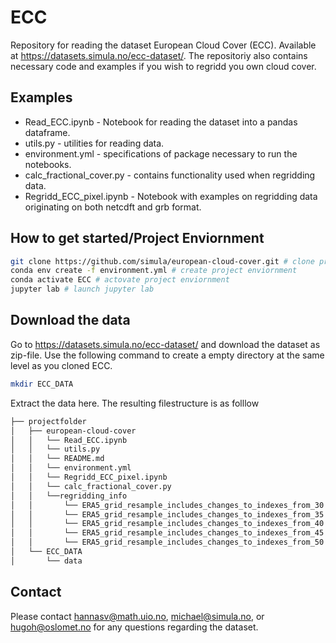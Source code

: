 # ECC
Repository for reading the dataset European Cloud Cover (ECC). Available at https://datasets.simula.no/ecc-dataset/. The repositoriy also contains necessary code and examples if you wish to regridd you own cloud cover. 

## Examples 
* Read_ECC.ipynb - Notebook for reading the dataset into a pandas dataframe.
* utils.py - utilities for reading data.
* environment.yml - specifications of package necessary to run the notebooks.
* calc_fractional_cover.py - contains functionality used when regridding data.
* Regridd_ECC_pixel.ipynb - Notebook with examples on regridding data originating on both netcdft and grb format. 


## How to get started/Project Enviornment
```bash
git clone https://github.com/simula/european-cloud-cover.git # clone project
conda env create -f environment.yml # create project enviornment 
conda activate ECC # actovate project enviornment
jupyter lab # launch jupyter lab
``` 
## Download the data 
Go to https://datasets.simula.no/ecc-dataset/ and download the dataset as zip-file. Use the following command to create a empty directory at the same level as you cloned ECC. 
```bash
mkdir ECC_DATA
``` 
Extract the data here. The resulting filestructure is as folllow
```bash
├── projectfolder
│   ├── european-cloud-cover
│   │   └── Read_ECC.ipynb
│   │   └── utils.py
│   │   └── README.md
│   │   └── environment.yml
│   │   └── Regridd_ECC_pixel.ipynb
│   │   └── calc_fractional_cover.py
│   │   └──regridding_info
│   │       └── ERA5_grid_resample_includes_changes_to_indexes_from_30.0_35.0.json
│   │       └── ERA5_grid_resample_includes_changes_to_indexes_from_35.0_40.0.json
│   │       └── ERA5_grid_resample_includes_changes_to_indexes_from_40.0_45.0.json
│   │       └── ERA5_grid_resample_includes_changes_to_indexes_from_45.0_50.0.json
│   │       └── ERA5_grid_resample_includes_changes_to_indexes_from_50.0_55.0.json
│   └── ECC_DATA
│       └── data

```

## Contact
Please contact hannasv@math.uio.no, michael@simula.no, or hugoh@oslomet.no for any questions regarding the dataset.
